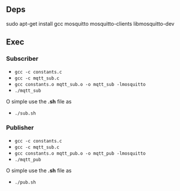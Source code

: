 
## Deps
sudo apt-get install gcc mosquitto mosquitto-clients libmosquitto-dev 


## Exec

### Subscriber
- `gcc -c constants.c`                     
- `gcc -c mqtt_sub.c `                  
- `gcc constants.o mqtt_sub.o -o mqtt_sub -lmosquitto`
- `./mqtt_sub`

O simple use the **.sh** file as
- `./sub.sh`

### Publisher
- `gcc -c constants.c`                     
- `gcc -c mqtt_sub.c `                  
- `gcc constants.o mqtt_pub.o -o mqtt_pub -lmosquitto`
- `./mqtt_pub`


O simple use the **.sh** file as
- `./pub.sh`